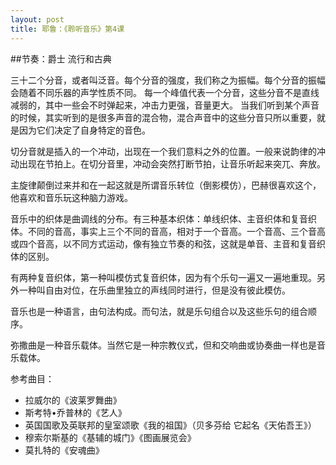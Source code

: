 ```yaml
---
layout: post
title: 耶鲁：《聆听音乐》第4课
---
```

##节奏：爵士 流行和古典
 
三十二个分音，或者叫泛音。每个分音的强度，我们称之为振幅。每个分音的振幅会随着不同乐器的声学性质不同。
每一个峰值代表一个分音，这些分音不是直线减弱的，其中一些会不时弹起来，冲击力更强，音量更大。
当我们听到某个声音的时候，其实听到的是很多声音的混合物，混合声音中的这些分音只所以重要，就是因为它们决定了自身特定的音色。
 
切分音就是插入的一个冲动，出现在一个我们意料之外的位置。一般来说韵律的冲动出现在节拍上。在切分音里，冲动会突然打断节拍，让音乐听起来突兀、奔放。
 
主旋律颠倒过来并和在一起这就是所谓音乐转位（倒影模仿），巴赫很喜欢这个，他喜欢和音乐玩这种脑力游戏。
 
音乐中的织体是曲调线的分布。有三种基本织体：单线织体、主音织体和复音织体。不同的音高，事实上三个不同的音高，相对于一个音高。一个音高、三个音高或四个音高，以不同方式运动，像有独立节奏的和弦，这就是单音、主音和复音织体的区别。
 
有两种复音织体，第一种叫模仿式复音织体，因为有个乐句一遍又一遍地重现。另外一种叫自由对位，在乐曲里独立的声线同时进行，但是没有彼此模仿。
 
音乐也是一种语言，由句法构成。而句法，就是乐句组合以及这些乐句的组合顺序。
 
弥撒曲是一种音乐载体。当然它是一种宗教仪式，但和交响曲或协奏曲一样也是音乐载体。
 
参考曲目：

*  拉威尔的《波莱罗舞曲》
*  斯考特•乔普林的《艺人》
*  英国国歌及英联邦的皇室颂歌《我的祖国》（贝多芬给 它起名《天佑吾王》）
*  穆索尔斯基的《基辅的城门》《图画展览会》
*  莫扎特的《安魂曲》
